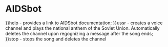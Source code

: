 # AIDSbot
}}help - provides a link to AIDSbot documentation;
}}ussr - creates a voice channel and plays the national anthem of the Soviet Union. Automatically deletes the channel upon regognizing a message after the song ends;
}}stop - stops the song and deletes the channel
